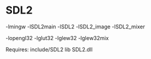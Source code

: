 # SDL2

-lmingw -lSDL2main -lSDL2 -lSDL2_image -lSDL2_mixer

-lopengl32 -lglut32 -lglew32 -lglew32mix

Requires:
include/SDL2
lib
SDL2.dll
